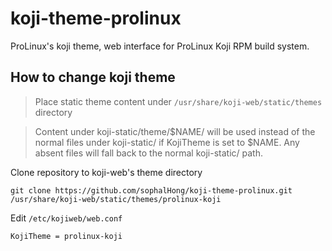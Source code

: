 # koji-theme-prolinux
ProLinux's koji theme, web interface for ProLinux Koji RPM build system.

## How to change koji theme
> Place static theme content under `/usr/share/koji-web/static/themes` directory

> Content under koji-static/theme/$NAME/ will be used instead of the normal
> files under koji-static/ if KojiTheme is set to $NAME. Any absent files
> will fall back to the normal koji-static/ path.

Clone repository to koji-web's theme directory
```shell
git clone https://github.com/sophalHong/koji-theme-prolinux.git /usr/share/koji-web/static/themes/prolinux-koji
```

Edit `/etc/kojiweb/web.conf`
```shell
KojiTheme = prolinux-koji
```
